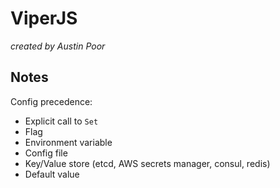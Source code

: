 # ViperJS

_created by Austin Poor_

## Notes

Config precedence:
* Explicit call to `Set`
* Flag
* Environment variable
* Config file
* Key/Value store (etcd, AWS secrets manager, consul, redis)
* Default value
